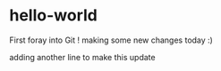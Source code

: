 # hello-world
First foray into Git ! making some new changes today :)


adding another line to make this update

